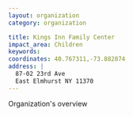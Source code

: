 ```yaml
---
layout: organization
category: organization

title: Kings Inn Family Center
impact_area: Children
keywords: 
coordinates: 40.767311,-73.882874
address: |
  87-02 23rd Ave
  East Elmhurst NY 11370
---
```

Organization's overview
